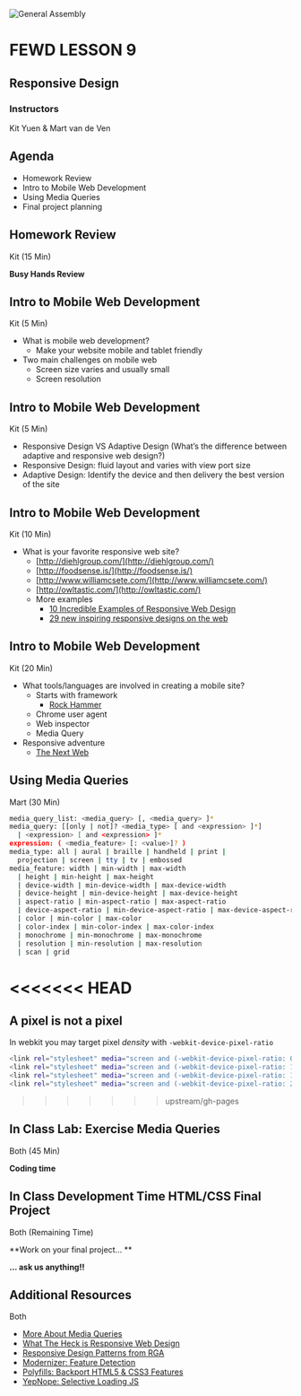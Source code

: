 ![General Assembly](assets/images/ga.png)
# FEWD LESSON 9

## Responsive Design

### Instructors
Kit Yuen & Mart van de Ven 



## Agenda

* Homework Review
* Intro to Mobile Web Development
* Using Media Queries
* Final project planning



## Homework Review
<aside class="notes">Kit (15 Min)</aside>

**Busy Hands Review**



## Intro to Mobile Web Development
<aside class="notes">Kit (5 Min)</aside>

* What is mobile web development?
  * Make your website mobile and tablet friendly
* Two main challenges on mobile web
  * Screen size varies and usually small
  * Screen resolution



## Intro to Mobile Web Development
<aside class="notes">Kit (5 Min)</aside>

* Responsive Design VS Adaptive Design (What’s the difference between adaptive and responsive web design?)
* Responsive Design: fluid layout and varies with view port size
* Adaptive Design: Identify the device and then delivery the best version of the site



## Intro to Mobile Web Development
<aside class="notes">Kit (10 Min)</aside>

* What is your favorite responsive web site?
  * [http://diehlgroup.com/](http://diehlgroup.com/)
  * [http://foodsense.is/](http://foodsense.is/)
  * [http://www.williamcsete.com/](http://www.williamcsete.com/)
  * [http://owltastic.com/](http://owltastic.com/)
  * More examples
    * [10 Incredible Examples of Responsive Web Design](http://www.webdesigndev.com/web-development/10-incredible-examples-of-responsive-web-design)
    * [29 new inspiring responsive designs on the web](http://thenextweb.com/dd/2013/01/13/30-new-inspiring-responsive-design-websites/)



## Intro to Mobile Web Development
<aside class="notes">Kit (20 Min)</aside>

* What tools/languages are involved in creating a mobile site?
  * Starts with framework
    * [Rock Hammer](http://stuffandnonsense.co.uk/projects/rock-hammer/)
  * Chrome user agent
  * Web inspector
  * Media Query
* Responsive adventure
  * [The Next Web](http://thenextweb.com/)



## Using Media Queries
<aside class="notes">Mart (30 Min)</aside>

```bash
media_query_list: <media_query> [, <media_query> ]*
media_query: [[only | not]? <media_type> [ and <expression> ]*]
  | <expression> [ and <expression> ]*
expression: ( <media_feature> [: <value>]? )
media_type: all | aural | braille | handheld | print |
  projection | screen | tty | tv | embossed
media_feature: width | min-width | max-width
  | height | min-height | max-height
  | device-width | min-device-width | max-device-width
  | device-height | min-device-height | max-device-height
  | aspect-ratio | min-aspect-ratio | max-aspect-ratio
  | device-aspect-ratio | min-device-aspect-ratio | max-device-aspect-ratio
  | color | min-color | max-color
  | color-index | min-color-index | max-color-index
  | monochrome | min-monochrome | max-monochrome
  | resolution | min-resolution | max-resolution
  | scan | grid
```



<<<<<<< HEAD
=======
## A pixel is not a pixel

In webkit you may target pixel _density_ with `-webkit-device-pixel-ratio`

```bash
<link rel="stylesheet" media="screen and (-webkit-device-pixel-ratio: 0.75)" href="ldpi.css" />
<link rel="stylesheet" media="screen and (-webkit-device-pixel-ratio: 1.0)" href="mdpi.css" />
<link rel="stylesheet" media="screen and (-webkit-device-pixel-ratio: 1.5)" href="hdpi.css" />
<link rel="stylesheet" media="screen and (-webkit-device-pixel-ratio: 2.0)" href="retina.css" />
```



>>>>>>> upstream/gh-pages
## In Class Lab: Exercise Media Queries
<aside class="notes">Both (45 Min)</aside>

**Coding time**



## In Class Development Time HTML/CSS Final Project
<aside class="notes">Both (Remaining Time)</aside>

**Work on your final project... **

**... ask us anything!!**



## Additional Resources
<aside class="notes">Both</aside>
  
* [More About Media Queries](http://coding.smashingmagazine.com/2011/01/12/guidelines-for-responsive-web-design/)
* [What The Heck is Responsive Web Design](http://johnpolacek.github.com/scrolldeck.js/decks/responsive/)
* [Responsive Design Patterns from RGA](http://bradfrost.github.com/this-is-responsive/resources.html)
* [Modernizer: Feature Detection](http://modernizr.com/)
* [Polyfills: Backport HTML5 & CSS3 Features](https://github.com/Modernizr/Modernizr/wiki/HTML5-Cross-Browser-Polyfills)
* [YepNope: Selective Loading JS](http://yepnopejs.com/)